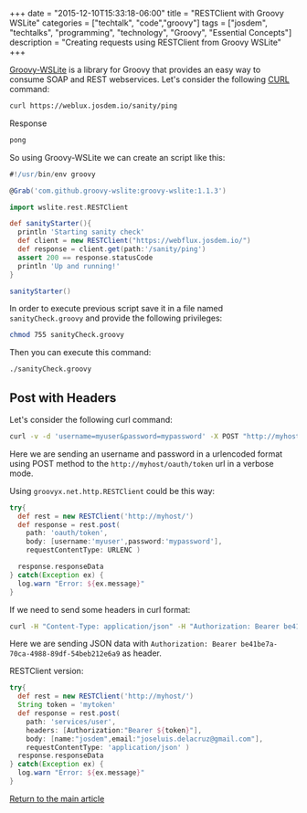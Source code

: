 +++
date = "2015-12-10T15:33:18-06:00"
title = "RESTClient with Groovy WSLite"
categories = ["techtalk", "code","groovy"]
tags = ["josdem", "techtalks", "programming", "technology", "Groovy", "Essential Concepts"]
description = "Creating requests using RESTClient from Groovy WSLite"
+++

[Groovy-WSLite](https://github.com/jwagenleitner/groovy-wslite) is a library for Groovy that provides an easy way to consume SOAP and REST webservices. Let's consider the following [CURL](https://curl.haxx.se/) command:

```bash
curl https://weblux.josdem.io/sanity/ping
```

Response

```bash
pong
```

So using Groovy-WSLite we can create an script like this:

```groovy
#!/usr/bin/env groovy

@Grab('com.github.groovy-wslite:groovy-wslite:1.1.3')

import wslite.rest.RESTClient

def sanityStarter(){
  println 'Starting sanity check'
  def client = new RESTClient("https://webflux.josdem.io/")
  def response = client.get(path:'/sanity/ping')
  assert 200 == response.statusCode
  println 'Up and running!'
}

sanityStarter()
```

In order to execute previous script save it in a file named `sanityCheck.groovy` and provide the following privileges:

```bash
chmod 755 sanityCheck.groovy
```

Then you can execute this command:

```bash
./sanityCheck.groovy
```

## Post with Headers

Let's consider the following curl command:

```bash
curl -v -d 'username=myuser&password=mypassword' -X POST "http://myhost/oauth/token"
```

Here we are sending an username and password in a urlencoded format using POST method to the `http://myhost/oauth/token` url in a verbose mode.

Using `groovyx.net.http.RESTClient` could be this way:

```groovy
try{
  def rest = new RESTClient('http://myhost/')
  def response = rest.post(
    path: 'oauth/token',
    body: [username:'myuser',password:'mypassword'],
    requestContentType: URLENC )

  response.responseData
} catch(Exception ex) {
  log.warn "Error: ${ex.message}"
}
```

If we need to send some headers in curl format:

```bash
curl -H "Content-Type: application/json" -H "Authorization: Bearer be41be7a-70ca-4988-89df-54beb212e6a9" -X POST -d '{"name":"josdem","email":"joseluis.delacruz@gmail.com"}' "http://myhost/services/user"
```

Here we are sending JSON data with `Authorization: Bearer be41be7a-70ca-4988-89df-54beb212e6a9` as header.

RESTClient version:

```groovy
try{
  def rest = new RESTClient('http://myhost/')
  String token = 'mytoken'
  def response = rest.post(
    path: 'services/user',
    headers: [Authorization:"Bearer ${token}"],
    body: [name:"josdem",email:"joseluis.delacruz@gmail.com"],
    requestContentType: 'application/json' )
  response.responseData
} catch(Exception ex) {
  log.warn "Error: ${ex.message}"
}
```

[Return to the main article](/techtalk/groovy)

